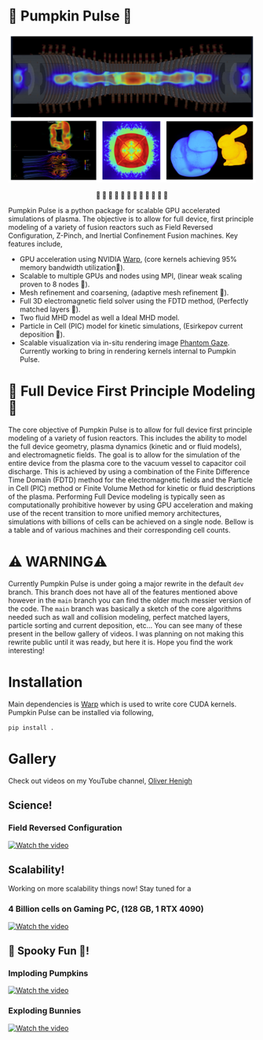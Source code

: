 # 🎃 Pumpkin Pulse 🎃

<div align="center">
  <img src="https://github.com/loliverhennigh/PumpkinPulse/blob/dev/assets/cover_image.png">
  <p><strong>🎃 🎃 🎃 🎃 🎃 🎃 🎃 🎃 🎃 🎃 🎃 🎃</strong></p>
</div>

Pumpkin Pulse is a python package for scalable GPU accelerated simulations of plasma. The objective is to allow for full device, first principle modeling of a variety of fusion reactors such as Field Reversed Configuration, Z-Pinch, and Inertial Confinement Fusion machines. Key features include,

- GPU acceleration using NVIDIA [Warp](https://github.com/NVIDIA/warp), (core kernels achieving 95% memory bandwidth utilization🎃).
- Scalable to multiple GPUs and nodes using MPI, (linear weak scaling proven to 8 nodes 🎃).
- Mesh refinement and coarsening, (adaptive mesh refinement 🎃).
- Full 3D electromagnetic field solver using the FDTD method, (Perfectly matched layers 🎃).
- Two fluid MHD model as well a Ideal MHD model.
- Particle in Cell (PIC) model for kinetic simulations, (Esirkepov current deposition 🎃).
- Scalable visualization via in-situ rendering image [Phantom Gaze](https://github.com/loliverhennigh/PhantomGaze). Currently working to bring in rendering kernels internal to Pumpkin Pulse.

# 🎃 Full Device First Principle Modeling 🎃

The core objective of Pumpkin Pulse is to allow for full device first principle modeling of a variety of fusion reactors.
This includes the ability to model the full device geometry, plasma dynamics (kinetic and or fluid models), and electromagnetic fields.
The goal is to allow for the simulation of the entire device from the plasma core to the vacuum vessel to capacitor coil discharge.
This is achieved by using a combination of the Finite Difference Time Domain (FDTD) method for the electromagnetic fields and the Particle in Cell (PIC) method or Finite Volume Method for kinetic or fluid descriptions of the plasma.
Performing Full Device modeling is typically seen as computationally prohibitive however by using GPU acceleration
and making use of the recent transition to more unified memory architectures,
simulations with billions of cells can be achieved on a single node.
Bellow is a table and of various machines and their corresponding cell counts.

# ⚠️ WARNING⚠️ 

Currently Pumpkin Pulse is under going a major rewrite in the default `dev` branch.
This branch does not have all of the features mentioned above however in the `main` branch you can find the older much messier version of the code.
The `main` branch was basically a sketch of the core algorithms needed such as wall and collision modeling, perfect matched layers, particle sorting and current deposition, etc... You can see many of these present in the bellow gallery of videos.
I was planning on not making this rewrite public until it was ready, but here it is. Hope you find the work interesting!

# Installation

Main dependencies is [Warp](https://github.com/NVIDIA/warp) which is used to write core CUDA kernels. Pumpkin Pulse can be installed via following,

```
pip install .
```

# Gallery

Check out videos on my YouTube channel, [Oliver Henigh](https://www.youtube.com/@oliverhennigh451)

## Science!

### Field Reversed Configuration

[![Watch the video](http://img.youtube.com/vi/OGnGGQSjQHo/0.jpg)](https://www.youtube.com/watch?v=OGnGGQSjQHo)

###

## Scalability!

Working on more scalability things now! Stay tuned for a 

### 4 Billion cells on Gaming PC, (128 GB, 1 RTX 4090)

[![Watch the video](https://img.youtube.com/vi/gtStqHPDXeI/0.jpg)](https://www.youtube.com/watch?v=gtStqHPDXeI)

## 🎃 Spooky Fun 🎃!

### Imploding Pumpkins

[![Watch the video](http://img.youtube.com/vi/875d3_iFTWM/0.jpg)](https://www.youtube.com/watch?v=875d3_iFTWM)
### Exploding Bunnies

[![Watch the video](http://img.youtube.com/vi/FoYjATimtJo/0.jpg)](https://www.youtube.com/watch?v=FoYjATimtJo)

